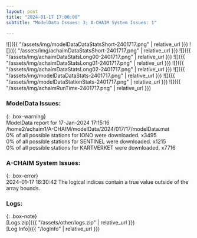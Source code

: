```yaml
---
layout: post
title: "2024-01-17 17:00:00"
subtitle: "ModelData Issues: 3; A-CHAIM System Issues: 1"

---
```


![]({{ "/assets/img/modelDataDataStatsShort-2401717.png" | relative_url }})
![]({{ "/assets/img/achaimDataStatsShort-2401717.png" | relative_url }})
![]({{ "/assets/img/achaimDataStatsLong00-2401717.png" | relative_url }})
![]({{ "/assets/img/achaimDataStatsLong01-2401717.png" | relative_url }})
![]({{ "/assets/img/achaimDataStatsLong02-2401717.png" | relative_url }})
![]({{ "/assets/img/modelDataDataStats-2401717.png" | relative_url }})
![]({{ "/assets/img/modelDataStationStats-2401717.png" | relative_url }})
![]({{ "/assets/img/achaimRunTime-2401717.png" | relative_url }})


### ModelData Issues:  
  
{: .box-warning}  
 ModelData report for 17-Jan-2024 17:15:16   
 /home2/achaim1/A-CHAIM/modelData/2024/017/17/modelData.mat   
 0% of all possible stations for IONO were downloaded. x3495   
 0% of all possible stations for SENTINEL were downloaded. x1215   
 0% of all possible stations for KARTVERKET were downloaded. x7716   
  
### A-CHAIM System Issues:  
  
{: .box-error}  
2024-01-17 16:30:42 The logical indices contain a true value outside of the array bounds.  

### Logs:  
  
{: .box-note}  
[Logs.zip]({{ "/assets/other/logs.zip" | relative_url }})  
[Log Info]({{ "/logInfo" | relative_url }})  
